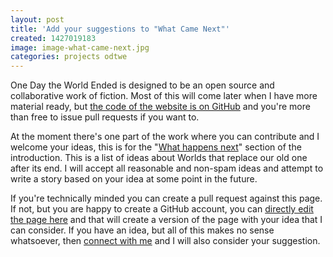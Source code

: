 ```yaml
---
layout: post
title: 'Add your suggestions to "What Came Next"'
created: 1427019183
image: image-what-came-next.jpg
categories: projects odtwe
---
```


One Day the World Ended is designed to be an open source and collaborative work of fiction. Most of this will come later when I have more material ready, but <a href="https://github.com/ChrisChinchilla/One-Day-the-World-Ended-Jekyll" target="_blank">the code of the website is on GitHub</a> and you're more than free to issue pull requests if you want to.

At the moment there's one part of the work where you can contribute and I welcome your ideas, this is for the "<a href="https://onedaytheworldended.com/whatnext/" target="_blank">What happens next</a>" section of the introduction. This is a list of ideas about Worlds that replace our old one after its end. I will accept all reasonable and non-spam ideas and attempt to write a story based on your idea at some point in the future.

If you're technically minded you can create a pull request against this page. If not, but you are happy to create a GitHub account, you can <a href="https://github.com/ChrisChinchilla/One-Day-the-World-Ended-Jekyll/blob/master/_posts/2015-03-22-what-came-next.md" target="_blank">directly edit the page here</a> and that will create a version of the page with your idea that I can consider. If you have an idea, but all of this makes no sense whatsoever, then [connect with me](/connect) and I will also consider your suggestion.
